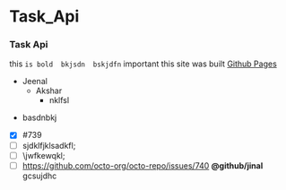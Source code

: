 # Task_Api
### Task Api
this ```is bold 
bkjsdn 
bskjdfn``` important
this site was built [Github Pages](https://pages.github.com/)
- Jeenal
    - Akshar
        - nklfsl
* basdnbkj
- [x] #739
- [ ] sjdklfjklsadkfl;
- [ ] \jwfkewqkl;
- [ ] https://github.com/octo-org/octo-repo/issues/740
**@github/jinal** gcsujdhc
